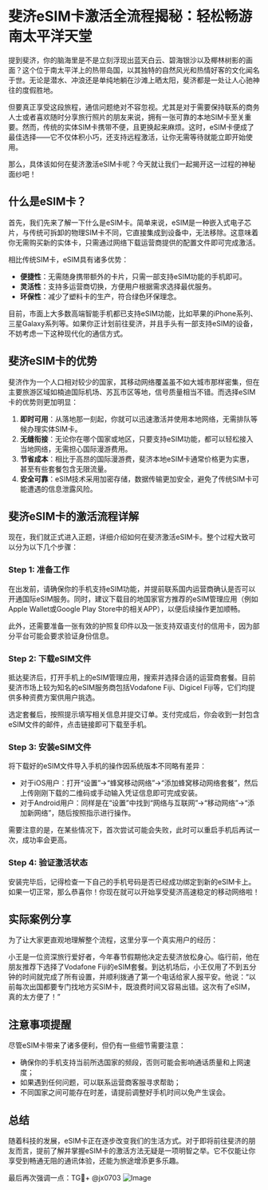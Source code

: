 # 斐济eSIM卡激活全流程揭秘：轻松畅游南太平洋天堂

提到斐济，你的脑海里是不是立刻浮现出蓝天白云、碧海银沙以及椰林树影的画面？这个位于南太平洋上的热带岛国，以其独特的自然风光和热情好客的文化闻名于世。无论是潜水、冲浪还是单纯地躺在沙滩上晒太阳，斐济都是一处让人心驰神往的度假胜地。

但要真正享受这段旅程，通信问题绝对不容忽视。尤其是对于需要保持联系的商务人士或者喜欢随时分享旅行照片的朋友来说，拥有一张可靠的本地SIM卡至关重要。然而，传统的实体SIM卡携带不便，且更换起来麻烦。这时，eSIM卡便成了最佳选择——它不仅体积小巧，还支持远程激活，让你无需等待就能立即开始使用。

那么，具体该如何在斐济激活eSIM卡呢？今天就让我们一起揭开这一过程的神秘面纱吧！

## 什么是eSIM卡？

首先，我们先来了解一下什么是eSIM卡。简单来说，eSIM是一种嵌入式电子芯片，与传统可拆卸的物理SIM卡不同，它直接集成到设备中，无法移除。这意味着你无需购买新的实体卡，只需通过网络下载运营商提供的配置文件即可完成激活。

相比传统SIM卡，eSIM具有诸多优势：
- **便捷性**：无需随身携带额外的卡片，只需一部支持eSIM功能的手机即可。
- **灵活性**：支持多运营商切换，方便用户根据需求选择最优服务。
- **环保性**：减少了塑料卡的生产，符合绿色环保理念。

目前，市面上大多数高端智能手机都已支持eSIM功能，比如苹果的iPhone系列、三星Galaxy系列等。如果你正计划前往斐济，并且手头有一部支持eSIM的设备，不妨考虑一下这种现代化的通信方式。

## 斐济eSIM卡的优势

斐济作为一个人口相对较少的国家，其移动网络覆盖虽不如大城市那样密集，但在主要旅游区域如楠迪国际机场、苏瓦市区等地，信号质量相当不错。而选择eSIM卡的优势则更加明显：

1. **即时可用**：从落地那一刻起，你就可以迅速激活并使用本地网络，无需排队等候办理实体SIM卡。
2. **无缝衔接**：无论你在哪个国家或地区，只要支持eSIM功能，都可以轻松接入当地网络，无需担心国际漫游费用。
3. **节省成本**：相比于高昂的国际漫游费，斐济本地eSIM卡通常价格更为实惠，甚至有些套餐包含无限流量。
4. **安全可靠**：eSIM技术采用加密存储，数据传输更加安全，避免了传统SIM卡可能遭遇的信息泄露风险。

## 斐济eSIM卡的激活流程详解

现在，我们就正式进入正题，详细介绍如何在斐济激活eSIM卡。整个过程大致可以分为以下几个步骤：

### Step 1: 准备工作

在出发前，请确保你的手机支持eSIM功能，并提前联系国内运营商确认是否可以开通国际eSIM服务。同时，建议下载目的地国家官方推荐的eSIM管理应用（例如Apple Wallet或Google Play Store中的相关APP），以便后续操作更加顺畅。

此外，还需要准备一张有效的护照复印件以及一张支持双语支付的信用卡，因为部分平台可能会要求验证身份信息。

### Step 2: 下载eSIM文件

抵达斐济后，打开手机上的eSIM管理应用，搜索并选择合适的运营商套餐。目前斐济市场上较为知名的eSIM服务商包括Vodafone Fiji、Digicel Fiji等，它们均提供多种资费方案供用户挑选。

选定套餐后，按照提示填写相关信息并提交订单。支付完成后，你会收到一封包含eSIM文件的邮件，点击链接即可下载至手机。

### Step 3: 安装eSIM文件

将下载好的eSIM文件导入手机的操作因系统版本不同略有差异：
- 对于iOS用户：打开“设置”->“蜂窝移动网络”->“添加蜂窝移动网络套餐”，然后上传刚刚下载的二维码或手动输入凭证信息即可完成安装。
- 对于Android用户：同样是在“设置”中找到“网络与互联网”->“移动网络”->“添加新网络”，随后按照指示进行操作。

需要注意的是，在某些情况下，首次尝试可能会失败，此时可以重启手机后再试一次，成功率会更高。

### Step 4: 验证激活状态

安装完毕后，记得检查一下自己的手机号码是否已经成功绑定到新的eSIM卡上。如果一切正常，那么恭喜你！你现在就可以开始享受斐济高速稳定的移动网络啦！

## 实际案例分享

为了让大家更直观地理解整个流程，这里分享一个真实用户的经历：

小王是一位资深旅行爱好者，今年春节假期他决定去斐济放松身心。临行前，他在朋友推荐下选择了Vodafone Fiji的eSIM套餐。到达机场后，小王仅用了不到五分钟的时间就完成了所有设置，并顺利拨通了第一个电话给家人报平安。他说：“以前每次出国都要专门找地方买SIM卡，既浪费时间又容易出错。这次有了eSIM，真的太方便了！”

## 注意事项提醒

尽管eSIM卡带来了诸多便利，但仍有一些细节需要注意：
- 确保你的手机支持当前所选国家的频段，否则可能会影响通话质量和上网速度；
- 如果遇到任何问题，可以联系运营商客服寻求帮助；
- 不同国家之间可能存在时差，请提前调整好手机时间以免产生误会。

## 总结

随着科技的发展，eSIM卡正在逐步改变我们的生活方式。对于即将前往斐济的朋友而言，提前了解并掌握eSIM卡的激活方法无疑是一项明智之举。它不仅能让你享受到畅通无阻的通讯体验，还能为旅途增添更多乐趣。

最后再次强调一点：TG💪+ @jx0703 ![Image](https://github.com/user-attachments/assets/dbca1d08-cadb-493c-b0ec-ad6f7a83f270)